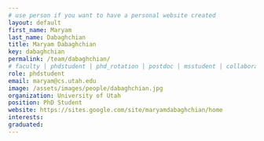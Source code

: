 ```yaml
---
# use person if you want to have a personal website created
layout: default
first_name: Maryam
last_name: Dabaghchian
title: Maryam Dabaghchian 
key: dabaghchian
permalink: /team/dabaghchian/
# faculty | phdstudent | phd_rotation | postdoc | msstudent | collaborator
role: phdstudent
email: maryam@cs.utah.edu 
image: /assets/images/people/dabaghchian.jpg
organization: University of Utah
position: PhD Student
website: https://sites.google.com/site/maryamdabaghchian/home
interests:
graduated:
---
```

